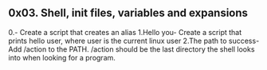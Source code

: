## 0x03. Shell, init files, variables and expansions
 0.<o>- Create a script that creates an alias
 1.Hello you- Create a script that prints hello user, where user is the current linux user
 2.The path to success- Add /action to the PATH. /action should be the last directory the shell looks into when looking for a program. 
